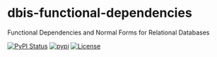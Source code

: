 # dbis-functional-dependencies

Functional Dependencies and Normal Forms for Relational Databases

[![PyPI Status](https://img.shields.io/pypi/v/dbis-functional-dependencies.svg)](https://pypi.python.org/pypi/dbis-functional-dependencies/)
[![pypi](https://img.shields.io/pypi/pyversions/dbis-functional-dependencies)](https://pypi.org/project/dbis-functional-dependencies/)
[![License](https://img.shields.io/pypi/l/:packageName)](https://www.apache.org/licenses/LICENSE-2.0)
